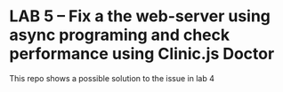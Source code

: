 # LAB 5 – Fix a the web-server using async programing and check performance using Clinic.js Doctor
This repo shows a possible solution to the issue in lab 4
